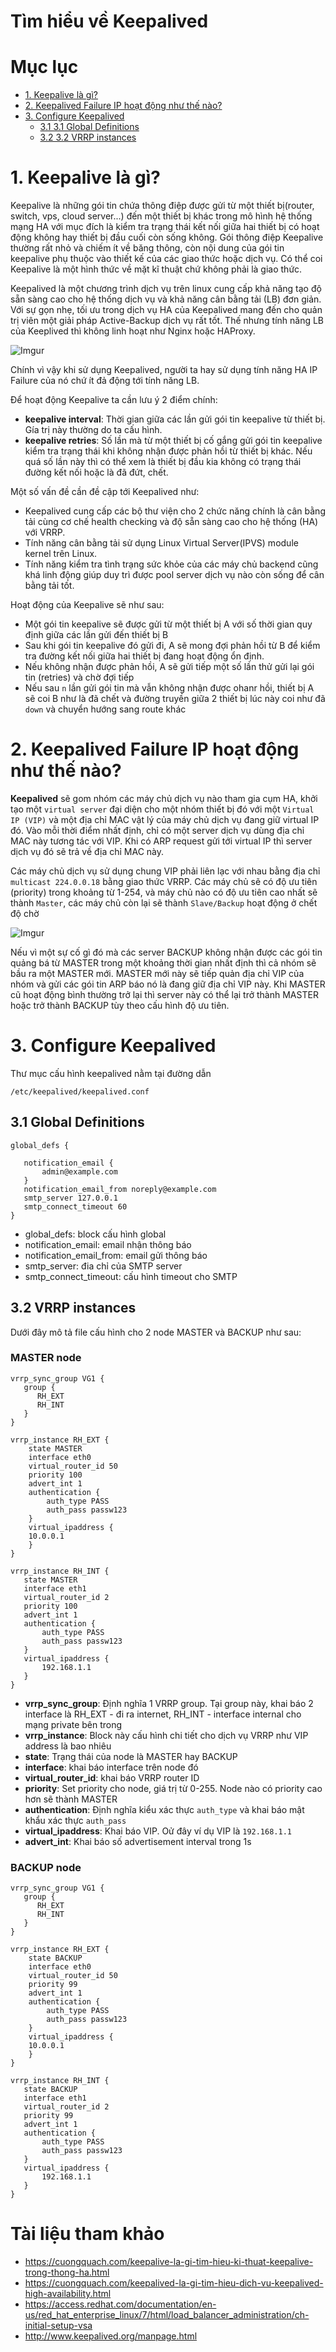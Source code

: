 # Tìm hiểu về Keepalived

# Mục lục
- [1. Keepalive là gì?](#1)
- [2. Keepalived Failure IP hoạt động như thế nào?](#2)
- [3. Configure Keepalived](#3)
    - [3.1 3.1 Global Definitions](#31)
    - [3.2 3.2 VRRP instances](#32)

<a name="1"></a>

# 1. Keepalive là gì?
Keepalive là những gói tin chứa thông điệp được gửi từ một thiết bị(router, switch, vps, cloud server...) đến một thiết bị khác trong mô hình hệ thống mạng HA với mục đích là kiểm tra trạng thái kết nối giữa hai thiết bị có hoạt động không hay thiết bị đầu cuối còn sống không. Gói thông điệp Keepalive thường rất nhỏ và chiếm ít về băng thông, còn nội dung của gói tin keepalive phụ thuộc vào thiết kế của các giao thức hoặc dịch vụ. Có thể coi Keepalive là một hình thức về mặt kĩ thuật chứ không phải là giao thức.

Keepalived là một chương trình dịch vụ trên linux cung cấp khả năng tạo độ sẵn sàng cao cho hệ thống dịch vụ và khả năng cân bằng tải (LB) đơn giản. Với sự gọn nhẹ, tối ưu trong dịch vụ HA của Keepalived mang đến cho quản trị viên một giải pháp Active-Backup dịch vụ rất tốt. Thế nhưng tính năng LB của Keeplived thì không linh hoạt như Nginx hoặc HAProxy. 

![Imgur](https://i.imgur.com/g61wF6Q.png)

Chính vì vậy khi sử dụng Keepalived, người ta hay sử dụng tính năng HA IP Failure của nó chứ ít đả động tới tính năng LB.

Để hoạt động Keepalive ta cần lưu ý 2 điểm chính:
- **keepalive interval**: Thời gian giữa các lần gửi gói tin keepalive từ thiết bị. Gía trị này thường do ta cấu hình.
- **keepalive retries**: Số lần mà từ một thiết bị cố gắng gửi gói tin keepalive kiểm tra trạng thái khi không nhận được phản hồi từ thiết bị khác. Nếu quá số lần này thì có thể xem là thiết bị đầu kia không có trạng thái đường kết nối hoặc là đã đứt, chết.

Một số vấn đề cần đề cập tới Keepalived như:
- Keepalived cung cấp các bộ thư viện cho 2 chức năng chính là cân bằng tải cùng cơ chế health checking và độ sẵn sàng cao cho hệ thống (HA) với VRRP.
- Tính năng cân bằng tải sử dụng Linux Virtual Server(IPVS) module kernel trên Linux.
- Tính năng kiểm tra tình trạng sức khỏe của các máy chủ backend cũng khá linh động giúp duy trì được pool server dịch vụ nào còn sống để cân bằng tải tốt.


Hoạt động của Keepalive sẽ như sau:
- Một gói tin keepalive sẽ được gửi từ một thiết bị A với số thời gian quy định giữa các lần gửi đến thiết bị B
- Sau khi gói tin keepalive đó gửi đi, A sẽ mong đợi phản hồi từ B để kiểm tra đường kết nối giữa hai thiết bị đang hoạt động ổn định.
- Nếu không nhận được phản hồi, A sẽ gửi tiếp một số lần thử gửi lại gói tin (retries) và chờ đợi tiếp
- Nếu sau `n` lần gửi gói tin mà vẫn không nhận được ohanr hồi, thiết bị A sẽ coi B như là đã chết và đường truyền giữa 2 thiết bị lúc này coi như đã `down` và chuyển hướng sang route khác

<a name="2"></a>

# 2. Keepalived Failure IP hoạt động như thế nào?
**Keepalived** sẽ gom nhóm các máy chủ dịch vụ nào tham gia cụm HA, khởi tạo một `virtual server` đại diện cho một nhóm thiết bị đó với một `Virtual IP (VIP)` và một địa chỉ MAC vật lý của máy chủ dịch vụ đang giữ virtual IP đó. Vào mỗi thời điểm nhất định, chỉ có một server dịch vụ dùng địa chỉ MAC này tương tác với VIP. Khi có ARP request gửi tới virtual IP thì server dịch vụ đó sẽ trả về địa chỉ MAC này. 

Các máy chủ dịch vụ sử dụng chung VIP phải liên lạc với nhau bằng địa chỉ `multicast 224.0.0.18` bằng giao thức VRRP. Các máy chủ sẽ có độ ưu tiên (priority) trong khoảng từ 1-254, và máy chủ nào có độ ưu tiên cao nhất sẽ thành `Master`, các máy chủ còn lại sẽ thành `Slave/Backup` hoạt động ở chết độ chờ 

![Imgur](https://i.imgur.com/yJO3Jpa.png)

Nếu vì một sự cố gì đó mà các server BACKUP không nhận được các gói tin quảng bá từ MASTER trong một khoảng thời gian nhất định thì cả nhóm sẽ bầu ra một MASTER mới. MASTER mới này sẽ tiếp quản địa chỉ VIP của nhóm và gửi các gói tin ARP báo nó là đang giữ địa chỉ VIP này. Khi MASTER cũ hoạt động bình thường trở lại thì server này có thể lại trở thành MASTER hoặc trở thành BACKUP tùy theo cấu hình độ ưu tiên. 

<a name="3"></a>

# 3. Configure Keepalived
Thư mục cấu hình keepalived nằm tại đường dẫn
```
/etc/keepalived/keepalived.conf
```

<a name="31"></a>

## 3.1 Global Definitions 

```
global_defs {

   notification_email {
       admin@example.com
   }
   notification_email_from noreply@example.com
   smtp_server 127.0.0.1
   smtp_connect_timeout 60
}
```
- global_defs: block cấu hình global
- notification_email: email nhận thông báo
- notification_email_from: email gửi thông báo
- smtp_server: đia chỉ của SMTP server
- smtp_connect_timeout: cấu hình timeout cho SMTP

<a name="32"></a>

## 3.2 VRRP instances
Dưới đây mô tả file cấu hình cho 2 node MASTER và BACKUP như sau:
### MASTER node
```
vrrp_sync_group VG1 {
   group {
      RH_EXT
      RH_INT
   }
}

vrrp_instance RH_EXT {
    state MASTER
    interface eth0
    virtual_router_id 50
    priority 100
    advert_int 1
    authentication {
        auth_type PASS
        auth_pass passw123
    }
    virtual_ipaddress {
    10.0.0.1
    }
}

vrrp_instance RH_INT {
   state MASTER
   interface eth1
   virtual_router_id 2
   priority 100
   advert_int 1
   authentication {
       auth_type PASS
       auth_pass passw123
   }
   virtual_ipaddress {
       192.168.1.1
   }
}
```
- **vrrp_sync_group**: Định nghĩa 1 VRRP group. Tại group này, khai báo 2 interface là RH_EXT - đi ra internet, RH_INT - interface internal cho mạng private bên trong
- **vrrp_instance**: Block này cấu hình chi tiết cho dịch vụ VRRP như VIP address là bao nhiêu
- **state**: Trạng thái của node là MASTER hay BACKUP
- **interface**: khai báo interface trên node đó
- **virtual_router_id**: khai báo VRRP router ID
- **priority**: Set priority cho node, giá trị từ 0-255. Node nào có priority cao hơn sẽ thành MASTER
- **authentication**: Định nghĩa kiểu xác thực `auth_type` và khai báo mật khẩu xác thực `auth_pass`
- **virtual_ipaddress**: Khai báo VIP. Oử đây ví dụ VIP là `192.168.1.1`
- **advert_int**: Khai báo số advertisement interval trong 1s

### BACKUP node
```
vrrp_sync_group VG1 {
   group {
      RH_EXT
      RH_INT
   }
}

vrrp_instance RH_EXT {
    state BACKUP
    interface eth0
    virtual_router_id 50
    priority 99
    advert_int 1
    authentication {
        auth_type PASS
        auth_pass passw123
    }
    virtual_ipaddress {
    10.0.0.1
    }
}

vrrp_instance RH_INT {
   state BACKUP
   interface eth1
   virtual_router_id 2
   priority 99
   advert_int 1
   authentication {
       auth_type PASS
       auth_pass passw123
   }
   virtual_ipaddress {
       192.168.1.1
   }
}
```





# Tài liệu tham khảo
- https://cuongquach.com/keepalive-la-gi-tim-hieu-ki-thuat-keepalive-trong-thong-ha.html
- https://cuongquach.com/keepalived-la-gi-tim-hieu-dich-vu-keepalived-high-availability.html
- https://access.redhat.com/documentation/en-us/red_hat_enterprise_linux/7/html/load_balancer_administration/ch-initial-setup-vsa
- http://www.keepalived.org/manpage.html


